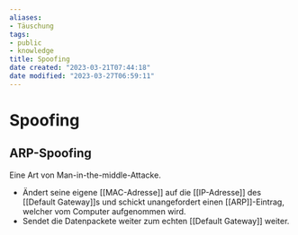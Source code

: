 ```yaml
---
aliases: 
- Täuschung
tags:
- public
- knowledge
title: Spoofing
date created: "2023-03-21T07:44:18"
date modified: "2023-03-27T06:59:11"
---
```


# Spoofing

## ARP-Spoofing
Eine Art von Man-in-the-middle-Attacke.

- Ändert seine eigene [[MAC-Adresse]] auf die [[IP-Adresse]] des [[Default Gateway]]s und schickt unangefordert einen [[ARP]]-Eintrag, welcher vom Computer aufgenommen wird.
- Sendet die Datenpackete weiter zum echten [[Default Gateway]] weiter.
